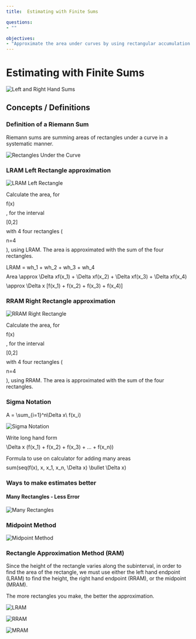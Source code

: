 ```yaml
---
title:  Estimating with Finite Sums

questions:
- ""

objectives:
- "Approximate the area under curves by using rectangular accumulation methods"
---
```


# Estimating with Finite Sums

![Left and Right Hand Sums](../assets/calculus/5-1-estimating-with-finite-sums_1.jpg)

## Concepts / Definitions

### Definition of a Riemann Sum

Riemann sums are summing areas of rectangles under a curve in a systematic manner.

![Rectangles Under the Curve](../assets/calculus/5-1-estimating-with-finite-sums_2.png)

### LRAM Left Rectangle approximation

![LRAM Left Rectangle](../assets/calculus/5-1-estimating-with-finite-sums_3.svg)

Calculate the area, for $$$$f(x)$$$$, for the interval $$$$[0,2]$$$$ with 4 four rectangles ($$$$n=4$$$$), using LRAM.
The area is approximated with the sum of the four rectangles.

$$$$LRAM = wh_1 + wh_2 + wh_3 + wh_4$$$$
$$$$Area \approx \Delta xf(x_1) + \Delta xf(x_2) + \Delta xf(x_3) + \Delta xf(x_4)$$$$
$$$$\approx \Delta x [f(x_1) + f(x_2) + f(x_3) + f(x_4)]$$$$

### RRAM Right Rectangle approximation

![RRAM Right Rectangle](../assets/calculus/5-1-estimating-with-finite-sums_4.svg)

Calculate the area, for $$$$f(x)$$$$, for the interval $$$$[0,2]$$$$ with 4 four rectangles ($$$$n=4$$$$), using RRAM.
The area is approximated with the sum of the four rectangles.

### Sigma Notation

$$$$A = \sum_{i=1}^n\Delta x\ f(x_i)$$$$

![Sigma Notation](../assets/calculus/5-1-estimating-with-finite-sums_5.png)

Write long hand form $$$$\Delta x (f(x_1) + f(x_2) + f(x_3) + ... + f(x_n))$$$$

Formula to use on calculator for adding many areas
$$$$sum(seq(f(x), x, x_1, x_n, \Delta x) \bullet \Delta x)$$$$

### Ways to make estimates better

#### Many Rectangles - Less Error

![Many Rectangles](../assets/calculus/5-1-estimating-with-finite-sums_6.png)

### Midpoint Method

![Midpoint Method](../assets/calculus/5-1-estimating-with-finite-sums_7.svg)

### Rectangle Approximation Method (RAM)

Since the height of the rectangle varies along the subinterval, in order to find the area of the rectangle, we must use either the left hand endpoint (LRAM) to find the height, the right hand endpoint (RRAM), or the midpoint (MRAM).

The more rectangles you make, the better the approximation.

![LRAM](../assets/calculus/5-1-estimating-with-finite-sums_8.gif)

![RRAM](../assets/calculus/5-1-estimating-with-finite-sums_9.gif)

![MRAM](../assets/calculus/5-1-estimating-with-finite-sums_10.gif)
